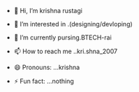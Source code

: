 - 👋 Hi, I’m krishna rustagi
- 👀 I’m interested in .(designing/devloping)
- 🌱 I’m currently pursing.BTECH-rai
  
- 📫 How to reach me ..kri.shna_2007 
- 😄 Pronouns: ...krishna
- ⚡ Fun fact: ...nothing

<!---
bruto900/bruto900 is a ✨ special ✨ repository because its `README.md` (this file) appears on your GitHub profile.
You can click the Preview link to take a look at your changes.
--->
